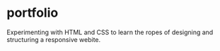 # portfolio

Experimenting with HTML and CSS to learn the ropes of designing and structuring a responsive webite.
